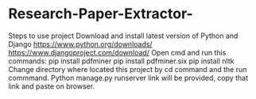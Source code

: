 # Research-Paper-Extractor-

Steps to use project
Download and install latest version of Python and Django
  https://www.python.org/downloads/
  https://www.djangoproject.com/download/
Open cmd and run this commands:
  pip install pdfminer
  pip install pdfminer.six
  pip install nltk
Change directory where located this project by cd command and the run commmand.
  Python manage.py runserver
 link will be provided, copy that link and paste on browser.
